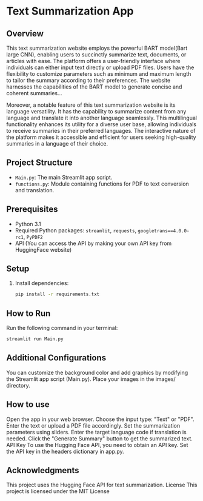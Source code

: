 # Text Summarization App

## Overview
This text summarization website employs the powerful BART model(Bart large CNN), enabling users to succinctly summarize text, documents, or articles with ease. The platform offers a user-friendly interface where individuals can either input text directly or upload PDF files. Users have the flexibility to customize parameters such as minimum and maximum length to tailor the summary according to their preferences. The website harnesses the capabilities of the BART model to generate concise and coherent summaries...

Moreover, a notable feature of this text summarization website is its language versatility. It has the capability to summarize content from any language and translate it into another language seamlessly. This multilingual functionality enhances its utility for a diverse user base, allowing individuals to receive summaries in their preferred languages. The interactive nature of the platform makes it accessible and efficient for users seeking high-quality summaries in a language of their choice.

## Project Structure
- `Main.py`: The main Streamlit app script.
- `functions.py`: Module containing functions for PDF to text conversion and translation.

## Prerequisites
- Python 3.1
- Required Python packages: `streamlit`, `requests`, `googletrans==4.0.0-rc1`, `PyPDF2`
- API (You can access the API by making your own API key from HuggingFace website)
  
## Setup
1. Install dependencies:
    ```bash
    pip install -r requirements.txt
    ```

## How to Run
Run the following command in your terminal:
```bash
streamlit run Main.py 
```


 ## Additional Configurations 
 You can customize the background color and add graphics by modifying the Streamlit app script (Main.py).
  Place your images in the images/ directory.


## How to use
Open the app in your web browser.
Choose the input type: "Text" or "PDF".
Enter the text or upload a PDF file accordingly.
Set the summarization parameters using sliders.
Enter the target language code if translation is needed.
Click the "Generate Summary" button to get the summarized text.
API Key
To use the Hugging Face API, you need to obtain an API key. Set the API key in the headers dictionary in app.py.

## Acknowledgments 
This project uses the Hugging Face API for text summarization.
License
This project is licensed under the MIT License

